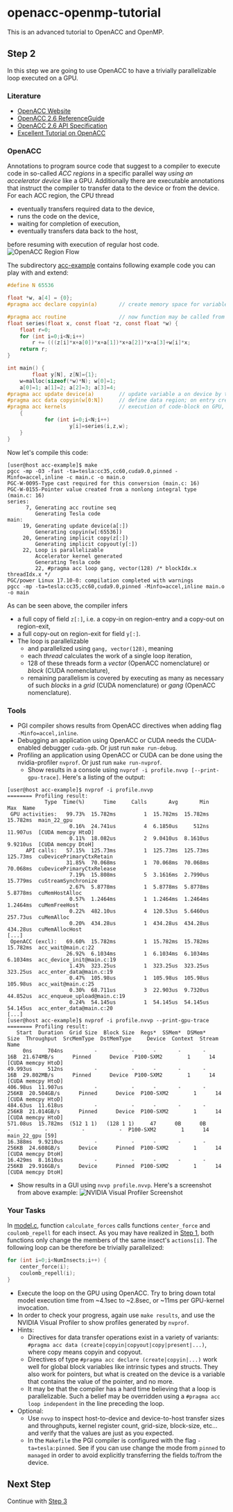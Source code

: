 # openacc-openmp-tutorial
This is an advanced tutorial to OpenACC and OpenMP.

## Step 2
In this step we are going to use OpenACC to have a trivially parallelizable loop executed on a GPU.

### Literature
* [OpenACC Website](https://www.openacc.org)
* [OpenACC 2.6 ReferenceGuide](https://www.openacc.org/sites/default/files/inline-files/OpenACC%20API%202.6%20Reference%20Guide.pdf)
* [OpenACC 2.6 API Specification](https://www.openacc.org/sites/default/files/inline-files/OpenACC.2.6.final.pdf)
* [Excellent Tutorial on OpenACC](https://nval.andreasherten.de/talks/2017-08-31-gridka-openacc-tutorial--handout.pdf)

### OpenACC
Annotations to program source code that suggest to a compiler to execute code in so-called *ACC regions* in a specific parallel way *using an accelerator device* like a GPU.
Additionally there are executable annotations that instruct the compiler to transfer data to the device or from the device.
For each ACC region, the CPU thread
* eventually transfers required data to the device,
* runs the code on the device,
* waiting for completion of execution,
* eventually transfers data back to the host,

before resuming with execution of regular host code.
![OpenACC Region Flow](images/openmp_openacc_fork_join.png)

The subdirectory [acc-example](acc-example) contains following example code you can play with and extend:
```C
#define N 65536

float *w, a[4] = {0};
#pragma acc declare copyin(a)       // create memory space for variable a on device and copy to device once

#pragma acc routine                 // now function may be called from ACC region
float series(float x, const float *z, const float *w) {
	float r=0;
	for (int i=0;i<N;i++) 
		r += (((z[i]*x+a[0])*x+a[1])*x+a[2])*x+a[3]+w[i]*x;
	return r;
}

int main() {
        float y[N], z[N]={1};
	w=malloc(sizeof(*w)*N); w[0]=1;
	a[0]=1; a[1]=2; a[2]=3; a[3]=4;
#pragma acc update device(a)        // update variable a on device by those on host
#pragma acc data copyin(w[0:N])     // define data region; on entry create field w[0:N] on device by copying from host
#pragma acc kernels                 // execution of code-block on GPU, compiler tries to derive appropriate method
   	{
	        for (int i=0;i<N;i++)
        	        y[i]=series(i,z,w);
	}
}
```
Now let's compile this code:
```
[user@host acc-example]$ make
pgcc -mp -O3 -fast -ta=tesla:cc35,cc60,cuda9.0,pinned -Minfo=accel,inline -c main.c -o main.o
PGC-W-0095-Type cast required for this conversion (main.c: 16)
PGC-W-0155-Pointer value created from a nonlong integral type  (main.c: 16)
series:
      7, Generating acc routine seq
         Generating Tesla code
main:
     19, Generating update device(a[:])
         Generating copyin(w[:65536])
     20, Generating implicit copy(z[:])
         Generating implicit copyout(y[:])
     22, Loop is parallelizable
         Accelerator kernel generated
         Generating Tesla code
         22, #pragma acc loop gang, vector(128) /* blockIdx.x threadIdx.x */
PGC/power Linux 17.10-0: compilation completed with warnings
pgcc -mp -ta=tesla:cc35,cc60,cuda9.0,pinned -Minfo=accel,inline main.o -o main
```
As can be seen above, the compiler infers
* a full copy of field `z[:]`, i.e. a copy-in on region-entry and a copy-out on region-exit,
* a full copy-out on region-exit for field `y[:]`.
* The loop is parallelizable
  * and parallelized using `gang, vector(128)`, meaning
  * each *thread* calculates the work of a single loop iteration,
  * 128 of these threads form a *vector* (OpenACC nomenclature) or *block* (CUDA nomenclature),
  * remaining parallelism is covered by executing as many as necessary of such *blocks* in a *grid* (CUDA nomenclature) or *gang* (OpenACC nomenclature).

### Tools
* PGI compiler shows results from OpenACC directives when adding flag `-Minfo=accel,inline`.
* Debugging an application using OpenACC or CUDA needs the CUDA-enabled debugger `cuda-gdb`. Or just run `make run-debug`.
* Profiling an application using OpenACC or CUDA can be done using the nvidia-profiler `nvprof`. Or just run `make run-nvprof`.
  * Show results in a console using `nvprof -i profile.nvvp [--print-gpu-trace]`. Here's a listing of the output:
```
[user@host acc-example]$ nvprof -i profile.nvvp
======== Profiling result:
            Type  Time(%)      Time     Calls       Avg       Min       Max  Name
 GPU activities:   99.73%  15.782ms         1  15.782ms  15.782ms  15.782ms  main_22_gpu
                    0.16%  24.741us         4  6.1850us     512ns  11.907us  [CUDA memcpy HtoD]
                    0.11%  18.082us         2  9.0410us  8.1610us  9.9210us  [CUDA memcpy DtoH]
      API calls:   57.15%  125.73ms         1  125.73ms  125.73ms  125.73ms  cuDevicePrimaryCtxRetain
                   31.85%  70.068ms         1  70.068ms  70.068ms  70.068ms  cuDevicePrimaryCtxRelease
                    7.19%  15.808ms         5  3.1616ms  2.7990us  15.779ms  cuStreamSynchronize
                    2.67%  5.8778ms         1  5.8778ms  5.8778ms  5.8778ms  cuMemHostAlloc
                    0.57%  1.2464ms         1  1.2464ms  1.2464ms  1.2464ms  cuMemFreeHost
                    0.22%  482.10us         4  120.53us  5.6460us  257.73us  cuMemAlloc
                    0.20%  434.28us         1  434.28us  434.28us  434.28us  cuMemAllocHost
[...]
 OpenACC (excl):   69.60%  15.782ms         1  15.782ms  15.782ms  15.782ms  acc_wait@main.c:22
                   26.92%  6.1034ms         1  6.1034ms  6.1034ms  6.1034ms  acc_device_init@main.c:19
                    1.43%  323.25us         1  323.25us  323.25us  323.25us  acc_enter_data@main.c:19
                    0.47%  105.98us         1  105.98us  105.98us  105.98us  acc_wait@main.c:25
                    0.30%  68.711us         3  22.903us  9.7320us  44.852us  acc_enqueue_upload@main.c:19
                    0.24%  54.145us         1  54.145us  54.145us  54.145us  acc_enter_data@main.c:20
[...]
[user@host acc-example]$ nvprof -i profile.nvvp --print-gpu-trace
======== Profiling result:
   Start  Duration  Grid Size  Block Size  Regs*  SSMem*  DSMem*   Size  Throughput  SrcMemType  DstMemType     Device  Context  Stream  Name
     0ns     704ns          -           -      -       -       -    16B  21.674MB/s      Pinned      Device  P100-SXM2        1      14  [CUDA memcpy HtoD]
49.993us     512ns          -           -      -       -       -    16B  29.802MB/s      Pinned      Device  P100-SXM2        1      14  [CUDA memcpy HtoD]
406.98us  11.907us          -           -      -       -       -  256KB  20.504GB/s      Pinned      Device  P100-SXM2        1      14  [CUDA memcpy HtoD]
484.63us  11.618us          -           -      -       -       -  256KB  21.014GB/s      Pinned      Device  P100-SXM2        1      14  [CUDA memcpy HtoD]
571.08us  15.782ms  (512 1 1)   (128 1 1)     47      0B      0B      -           -           -           -  P100-SXM2        1      14  main_22_gpu [59]
16.388ms  9.9210us          -           -      -       -       -  256KB  24.608GB/s      Device      Pinned  P100-SXM2        1      14  [CUDA memcpy DtoH]
16.429ms  8.1610us          -           -      -       -       -  256KB  29.916GB/s      Device      Pinned  P100-SXM2        1      14  [CUDA memcpy DtoH]
```
  * Show results in a GUI using `nvvp profile.nvvp`. Here's a screenshot from above example:
    ![NVIDIA Visual Profiler Screenshot](images/nvvp-screenshot.png)

### Your Tasks
In [model.c](model.c), function `calculate_forces` calls functions `center_force` and `coulomb_repell` for each insect. As you may have realized in [Step 1](../../blob/step1/step.md), both functions only change the members of the same insect's `actions[i]`. The following loop can be therefore be trivially parallelized:
```C
for (int i=0;i<NumInsects;i++) {
	center_force(i);
	coulomb_repell(i);
}
```
* Execute the loop on the GPU using OpenACC. Try to bring down total model execution time from ~4.1sec to ~2.8sec, or ~11ms per GPU-kernel invocation.
* In order to check your progress, again use `make results`, and use the NVIDIA Visual Profiler to show profiles generated by `nvprof`.
* Hints:
  * Directives for data transfer operations exist in a variety of variants: `#pragma acc data (create|copyin|copyout|copy|present|...)`, where copy means copyin and copyout.
  * Directives of type `#pragma acc declare (create|copyin|...)` work well for global block variables like intrinsic types and structs. They also work for pointers, but what is created on the device is a variable that contains the value of the pointer, and no more.
  * It may be that the compiler has a hard time believing that a loop is parallelizable. Such a belief may be overridden using a `#pragma acc loop independent` in the line preceding the loop.
* Optional:
  *  Use `nvvp` to inspect host-to-device and device-to-host transfer sizes and throughputs, kernel register count, grid-size, block-size, etc... and verify that the values are just as you expected.
  * In the `Makefile` the PGI compiler is configured with the flag `-ta=tesla:pinned`. See if you can use change the mode from `pinned` to `managed` in order to avoid explicitly transferring the fields to/from the device.

## Next Step
Continue with [Step 3](../../blob/step3/step.md)






